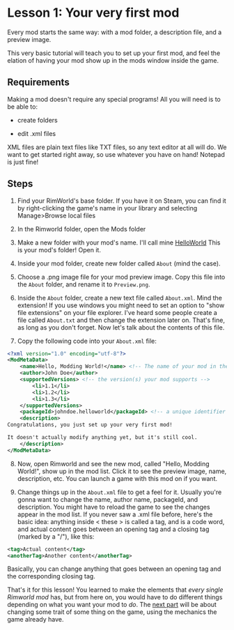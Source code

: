 # Lesson 1: Your very first mod

Every mod starts the same way: with a mod folder, a description file, and a preview image.

This very basic tutorial will teach you to set up your first mod, and feel the elation of having your mod show up in the mods window inside the game.

## Requirements

Making a mod doesn't require any special programs! All you will need is to be able to:

- create folders

- edit .xml files

XML files are plain text files like TXT files, so any text editor at all will do.
We want to get started right away, so use whatever you have on hand! Notepad is just fine!

## Steps

1. Find your RimWorld's base folder. If you have it on Steam, you can find it by right-clicking the game's name in your library and selecting Manage>Browse local files

2. In the Rimworld folder, open the Mods folder

3. Make a new folder with your mod's name. I'll call mine [HelloWorld](HelloWorld) This is your mod's folder! Open it.

4. Inside your mod folder, create new folder called `About` (mind the case).

5. Choose a .png image file for your mod preview image. Copy this file into the `About` folder, and rename it to `Preview.png`. 

6. Inside the `About` folder, create a new text file called `About.xml`. Mind the extension! If you use windows you might need to set an option to "show file extensions" on your file explorer. I've heard some people create a file called `About.txt` and then change the extension later on. That's fine, as long as you don't forget. Now let's talk about the contents of this file.

7. Copy the following code into your `About.xml` file:

```xml
<?xml version="1.0" encoding="utf-8"?>
<ModMetaData>
    <name>Hello, Modding World!</name> <!-- The name of your mod in the mod list -->
    <author>John Doe</author>
    <supportedVersions> <!-- the version(s) your mod supports -->
        <li>1.1</li>
        <li>1.2</li>
        <li>1.3</li>
    </supportedVersions>
    <packageId>johndoe.helloworld</packageId> <!-- a unique identifier for your mod. Must contain only a-z and periods, no spaces. -->
    <description>
Congratulations, you just set up your very first mod!

It doesn't actually modify anything yet, but it's still cool.
    </description>
</ModMetaData>
```

8. Now, open Rimworld and see the new mod, called "Hello, Modding World!", show up in the mod list. Click it to see the preview image, name, description, etc. You can launch a game with this mod on if you want.

9. Change things up in the `About.xml` file to get a feel for it. Usually you're gonna want to change the name, author name, packageId, and description. You might have to reload the game to see the changes appear in the mod list. If you never saw a .xml file before, here's the basic idea: anything inside < these > is called a tag, and is a code word, and actual content goes between an opening tag and a closing tag (marked by a "/"), like this:

```xml
<tag>Actual content</tag>
<anotherTag>Another content</anotherTag>
```

Basically, you can change anything that goes between an opening tag and the corresponding closing tag.

That's it for this lesson! You learned to make the elements that *every single Rimworld mod* has, but from here on, you would have to do different things depending on what you want your mod to *do*.
The [next part](lesson2.md) will be about changing some trait of some thing on the game, using the mechanics the game already have.
